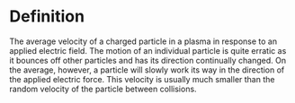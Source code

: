 # Definition

The average velocity of a charged particle in a plasma in response to an
applied electric field. The motion of an individual particle is quite
erratic as it bounces off other particles and has its direction
continually changed. On the average, however, a particle will slowly
work its way in the direction of the applied electric force. This
velocity is usually much smaller than the random velocity of the
particle between collisions.
